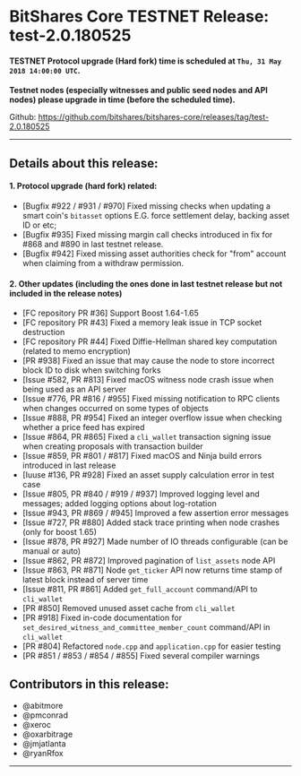 # BitShares Core TESTNET Release: test-2.0.180525  

#### TESTNET Protocol upgrade (Hard fork) time is scheduled at `Thu, 31 May 2018 14:00:00 UTC`.

**Testnet nodes (especially witnesses and public seed nodes and API nodes) please upgrade in time (before the scheduled time).**

Github: https://github.com/bitshares/bitshares-core/releases/tag/test-2.0.180525

---

## Details about this release:

#### 1. Protocol upgrade (hard fork) related:
* [Bugfix #922 / #931 / #970] Fixed missing checks when updating a smart coin's `bitasset` options E.G. force settlement delay, backing asset ID or etc;
* [Bugfix #935] Fixed missing margin call checks introduced in fix for #868 and #890 in last testnet release.
* [Bugfix #942] Fixed missing asset authorities check for "from" account when claiming from a withdraw permission.

#### 2. Other updates (including the ones done in last testnet release but not included in the release notes)

* [FC repository PR #36] Support Boost 1.64-1.65
* [FC repository PR #43] Fixed a memory leak issue in TCP socket destruction
* [FC repository PR #44] Fixed Diffie-Hellman shared key computation (related to memo encryption)
* [PR #938] Fixed an issue that may cause the node to store incorrect block ID to disk when switching forks
* [Issue #582, PR #813] Fixed macOS witness node crash issue when being used as an API server
* [Issue #776, PR #816 / #955] Fixed missing notification to RPC clients when changes occurred on some types of objects
* [Issue #888, PR #954] Fixed an integer overflow issue when checking whether a price feed has expired
* [Issue #864, PR #865] Fixed a `cli_wallet` transaction signing issue when creating proposals with transaction builder
* [Issue #859, PR #801 / #817] Fixed macOS and Ninja build errors introduced in last release
* [Iuuse #136, PR #928] Fixed an asset supply calculation error in test case
* [Issue #805, PR #840 / #919 / #937] Improved logging level and messages; added logging options about log-rotation
* [Issue #943, PR #869 / #945] Improved a few assertion error messages
* [Issue #727, PR #880] Added stack trace printing when node crashes (only for boost 1.65)
* [Issue #878, PR #927] Made number of IO threads configurable (can be manual or auto)
* [Issue #862, PR #872] Improved pagination of `list_assets` node API
* [Issue #863, PR #871] Node `get_ticker` API now returns time stamp of latest block instead of server time
* [Issue #811, PR #861] Added `get_full_account` command/API to `cli_wallet`
* [PR #850] Removed unused asset cache from `cli_wallet`
* [PR #918] Fixed in-code documentation for `set_desired_witness_and_committee_member_count` command/API in `cli_wallet`
* [PR #804] Refactored `node.cpp` and `application.cpp` for easier testing
* [PR #851 / #853 / #854 / #855] Fixed several compiler warnings

## Contributors in this release:
* @abitmore
* @pmconrad
* @xeroc
* @oxarbitrage
* @jmjatlanta 
* @ryanRfox

***
